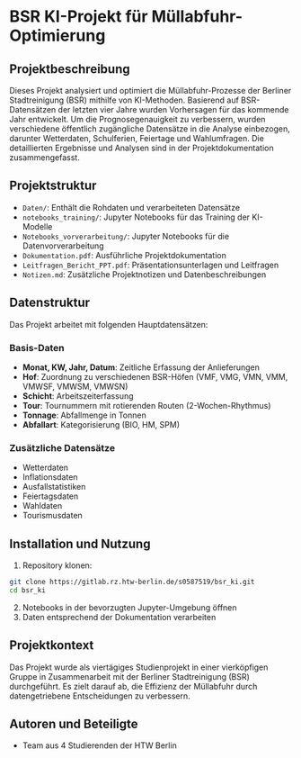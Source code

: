 # BSR KI-Projekt für Müllabfuhr-Optimierung

## Projektbeschreibung
Dieses Projekt analysiert und optimiert die Müllabfuhr-Prozesse der Berliner Stadtreinigung (BSR) mithilfe von KI-Methoden. Basierend auf BSR-Datensätzen der letzten vier Jahre wurden Vorhersagen für das kommende Jahr entwickelt. Um die Prognosegenauigkeit zu verbessern, wurden verschiedene öffentlich zugängliche Datensätze in die Analyse einbezogen, darunter Wetterdaten, Schulferien, Feiertage und Wahlumfragen. Die detaillierten Ergebnisse und Analysen sind in der Projektdokumentation zusammengefasst.

## Projektstruktur
- `Daten/`: Enthält die Rohdaten und verarbeiteten Datensätze
- `notebooks_training/`: Jupyter Notebooks für das Training der KI-Modelle
- `Notebooks_vorverarbeitung/`: Jupyter Notebooks für die Datenvorverarbeitung
- `Dokumentation.pdf`: Ausführliche Projektdokumentation
- `Leitfragen_Bericht_PPT.pdf`: Präsentationsunterlagen und Leitfragen
- `Notizen.md`: Zusätzliche Projektnotizen und Datenbeschreibungen

## Datenstruktur
Das Projekt arbeitet mit folgenden Hauptdatensätzen:

### Basis-Daten
- **Monat, KW, Jahr, Datum**: Zeitliche Erfassung der Anlieferungen
- **Hof**: Zuordnung zu verschiedenen BSR-Höfen (VMF, VMG, VMN, VMM, VMWSF, VMWSM, VMWSN)
- **Schicht**: Arbeitszeiterfassung
- **Tour**: Tournummern mit rotierenden Routen (2-Wochen-Rhythmus)
- **Tonnage**: Abfallmenge in Tonnen
- **Abfallart**: Kategorisierung (BIO, HM, SPM)

### Zusätzliche Datensätze
- Wetterdaten
- Inflationsdaten
- Ausfallstatistiken
- Feiertagsdaten
- Wahldaten
- Tourismusdaten

## Installation und Nutzung
1. Repository klonen:
```bash
git clone https://gitlab.rz.htw-berlin.de/s0587519/bsr_ki.git
cd bsr_ki
```

2. Notebooks in der bevorzugten Jupyter-Umgebung öffnen
3. Daten entsprechend der Dokumentation verarbeiten

## Projektkontext
Das Projekt wurde als viertägiges Studienprojekt in einer vierköpfigen Gruppe in Zusammenarbeit mit der Berliner Stadtreinigung (BSR) durchgeführt. Es zielt darauf ab, die Effizienz der Müllabfuhr durch datengetriebene Entscheidungen zu verbessern.

## Autoren und Beteiligte
- Team aus 4 Studierenden der HTW Berlin
